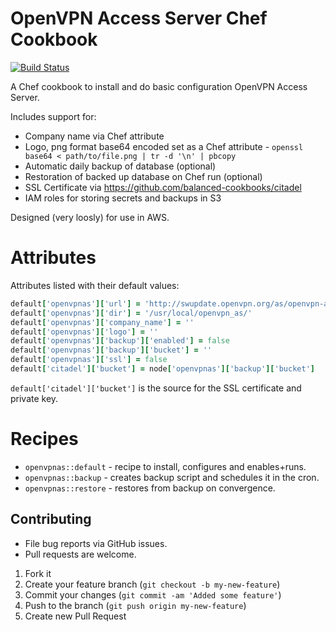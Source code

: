 # OpenVPN Access Server Chef Cookbook

[![Build Status](https://travis-ci.org/rjocoleman/openvpnas.svg?branch=master)](https://travis-ci.org/rjocoleman/openvpnas)

A Chef cookbook to install and do basic configuration OpenVPN Access Server.

Includes support for:

* Company name via Chef attribute
* Logo, png format base64 encoded set as a Chef attribute - `openssl base64 < path/to/file.png | tr -d '\n' | pbcopy`
* Automatic daily backup of database (optional)
* Restoration of backed up database on Chef run (optional)
* SSL Certificate via https://github.com/balanced-cookbooks/citadel
* IAM roles for storing secrets and backups in S3

Designed (very loosly) for use in AWS.


# Attributes

Attributes listed with their default values:

```ruby
default['openvpnas']['url'] = 'http://swupdate.openvpn.org/as/openvpn-as-2.0.6-CentOS6.x86_64.rpm'
default['openvpnas']['dir'] = '/usr/local/openvpn_as/'
default['openvpnas']['company_name'] = ''
default['openvpnas']['logo'] = ''
default['openvpnas']['backup']['enabled'] = false
default['openvpnas']['backup']['bucket'] = ''
default['openvpnas']['ssl'] = false
default['citadel']['bucket'] = node['openvpnas']['backup']['bucket']
```

`default['citadel']['bucket']` is the source for the SSL certificate and private key.


# Recipes

* `openvpnas::default` - recipe to install, configures and enables+runs.
* `openvpnas::backup` - creates backup script and schedules it in the cron.
* `openvpnas::restore` - restores from backup on convergence.


## Contributing

* File bug reports via GitHub issues.
* Pull requests are welcome.

1. Fork it
2. Create your feature branch (`git checkout -b my-new-feature`)
3. Commit your changes (`git commit -am 'Added some feature'`)
4. Push to the branch (`git push origin my-new-feature`)
5. Create new Pull Request
